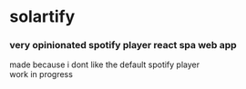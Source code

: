 # solartify
### very opinionated spotify player react spa web app
made because i dont like the default spotify player  
work in progress
